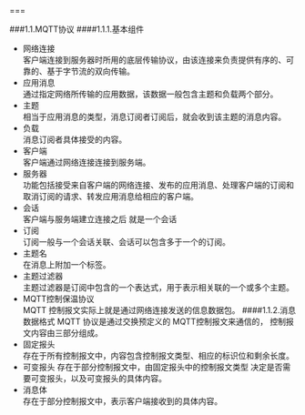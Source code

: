 
===

###1.1.MQTT协议
####1.1.1.基本组件
- 网络连接  
  客户端连接到服务器时所用的底层传输协议，由该连接来负责提供有序的、可靠的、基于字节流的双向传输。
- 应用消息   
  通过指定网络所传输的应用数据，该数据一般包含主题和负载两个部分。
- 主题  
  相当于应用消息的类型，消息订阅者订阅后，就会收到该主题的消息内容。
- 负载  
  消息订阅者具体接受的内容。
- 客户端  
  客户端通过网络连接连接到服务端。
- 服务器  
  功能包括接受来自客户端的网络连接、发布的应用消息、处理客户端的订阅和取消订阅的请求、转发应用消息给相应的客户端。
- 会话  
  客户端与服务端建立连接之后 就是一个会话
- 订阅  
  订阅一般与一个会话关联、会话可以包含多于一个的订阅。
- 主题名  
  在消息上附加一个标签。
- 主题过滤器  
  主题过滤器是订阅中包含的一个表达式，用于表示相关联的一个或多个主题。
- MQTT控制保温协议  
  MQTT 控制报文实际上就是通过网络连接发送的信息数据包。
####1.1.2.消息数据格式
MQTT 协议是通过交换预定义的 MQTT控制报文来通信的， 控制报文内容由三部分组成。
- 固定报头   
  存在于所有控制报文中，内容包含控制报文类型、相应的标识位和剩余长度。
- 可变报头
  存在于部分控制报文中，由固定报头中的控制报文类型 决定是否需要可变报头，以及可变报头的具体内容。
- 消息体  
  存在于部分控制报文中，表示客户端接收到的具体内容。